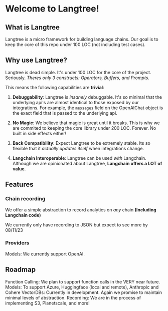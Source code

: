 # Welcome to Langtree!

## What is Langtree

Langtree is a micro framework for building language chains. Our goal is to keep the core of this repo under 100 LOC (not including test cases).

## Why use Langtree?

Langtree is dead simple. It's under 100 LOC for the core of the project. Seriously. *Theres only 3 constructs: Operators, Buffers, and Prompts.*

This means the following capabilities are **trivial**:

1. **Debuggability**: Langtree is *insanely* debuggable.
     It's so minimal that the underlying api's are almost identical to those exposed by our integrations.
     For example, the `messages` field on the OpenAIChat object is the exact field that is passed to the underlying api.

2. **No Magic**: We believe that magic is great until it breaks. This is why we are commited to keeping the core library under 200 LOC. Forever. No built in side effects either!
3. **Back Compatibility**: Expect Langtree to be extremely stable. Its so flexible that it *actually updates itself* when integrations change.
4. **Langchain Interoperable**: Langtree can be used *with* Langchain. Although we are opinionated about Langtree, **Langchain offers a LOT of value**.


## Features
### Chain recording
We offer a simple abstraction to record analytics on *any* chain **(Including Langchain code)**

We currently only have recording to JSON but expect to see more by 08/11/23

### Providers
Models: We currently support OpenAI.

## Roadmap
Function Calling: We plan to support function calls in the VERY near future.
Models: To support Azure, Huggingface (local and remote), Anthropic and Cohere
VectorDBs: Currently in development. Again we promise to maintain minimal levels of abstraction.
Recording: We are in the process of implementing S3, Planetscale, and more!
